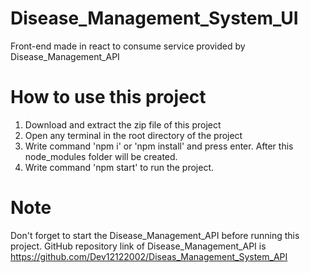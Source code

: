 # Disease_Management_System_UI
 Front-end made in react to consume service provided by Disease_Management_API

# How to use this project

1) Download and extract the zip file of this project
2) Open any terminal in the root directory of the project
3) Write command 'npm i' or 'npm install' and press enter. After this node_modules folder will be created.
4) Write command 'npm start' to run the project.

# Note
Don't forget to start the Disease_Management_API before running this project.
GitHub repository link of Disease_Management_API is https://github.com/Dev12122002/Diseas_Management_System_API
